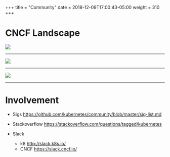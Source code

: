 +++
title = "Community"
date = 2018-12-09T17:00:43-05:00
weight = 310
+++

# CNCF Landscape

![](/images/cncf-landscape.png)

---


![](/images/incubating.png)
 

---

![](/images/graduated.png)
 

---

# Involvement

* Sigs https://github.com/kubernetes/community/blob/master/sig-list.md 

* Stackoverflow https://stackoverflow.com/questions/tagged/kubernetes 

* Slack 
    * k8 http://slack.k8s.io/
    * CNCF https://slack.cncf.io/ 


